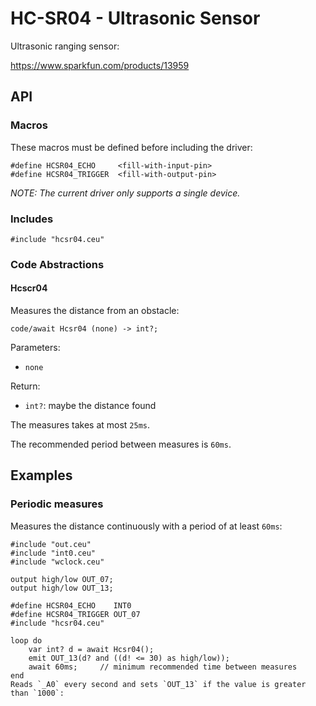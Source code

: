 # HC-SR04 - Ultrasonic Sensor

Ultrasonic ranging sensor:

https://www.sparkfun.com/products/13959

## API

### Macros

These macros must be defined before including the driver:

```
#define HCSR04_ECHO     <fill-with-input-pin>
#define HCSR04_TRIGGER  <fill-with-output-pin>
```

*NOTE: The current driver only supports a single device.*

### Includes

```
#include "hcsr04.ceu"
```

### Code Abstractions

#### Hcscr04

Measures the distance from an obstacle:

```
code/await Hcsr04 (none) -> int?;
```

Parameters:

- `none`

Return:

- `int?`: maybe the distance found

The measures takes at most `25ms`.

The recommended period between measures is `60ms`.

## Examples

### Periodic measures

Measures the distance continuously with a period of at least `60ms`:

```
#include "out.ceu"
#include "int0.ceu"
#include "wclock.ceu"

output high/low OUT_07;
output high/low OUT_13;

#define HCSR04_ECHO    INT0
#define HCSR04_TRIGGER OUT_07
#include "hcsr04.ceu"

loop do
    var int? d = await Hcsr04();
    emit OUT_13(d? and ((d! <= 30) as high/low));
    await 60ms;     // minimum recommended time between measures
end
Reads `_A0` every second and sets `OUT_13` if the value is greater than `1000`:
```
